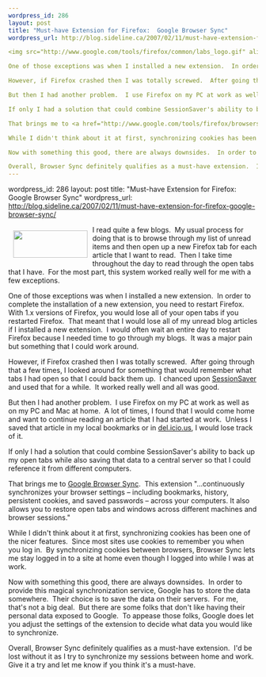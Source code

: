 ```yaml
--- 
wordpress_id: 286
layout: post
title: "Must-have Extension for Firefox:  Google Browser Sync"
wordpress_url: http://blog.sideline.ca/2007/02/11/must-have-extension-for-firefox-google-browser-sync/

<img src="http://www.google.com/tools/firefox/common/labs_logo.gif" align="left" height="55" hspace="10" vspace="10" width="150" />I read quite a few blogs.  My usual process for doing that is to browse through my list of unread items and then open up a new Firefox tab for each article that I want to read.  Then I take time throughout the day to read through the open tabs that I have.  For the most part, this system worked really well for me with a few exceptions.

One of those exceptions was when I installed a new extension.  In order to complete the installation of a new extension, you need to restart Firefox.  With 1.x versions of Firefox, you would lose all of your open tabs if you restarted Firefox.  That meant that I would lose all of my unread blog articles if I installed a new extension.  I would often wait an entire day to restart Firefox because I needed time to go through my blogs.  It was a major pain but something that I could work around.

However, if Firefox crashed then I was totally screwed.  After going through that a few times, I looked around for something that would remember what tabs I had open so that I could back them up.  I chanced upon <a href="https://addons.mozilla.org/firefox/436/">SessionSaver</a> and used that for a while.  It worked really well and all was good.

But then I had another problem.  I use Firefox on my PC at work as well as on my PC and Mac at home.  A lot of times, I found that I would come home and want to continue reading an article that I had started at work.  Unless I saved that article in my local bookmarks or in <a href="http://del.icio.us">del.icio.us</a>, I would lose track of it.

If only I had a solution that could combine SessionSaver's ability to back up my open tabs while also saving that data to a central server so that I could reference it from different computers.

That brings me to <a href="http://www.google.com/tools/firefox/browsersync/">Google Browser Sync</a>.  This extension "...continuously synchronizes your browser settings – including bookmarks, history, persistent cookies, and saved passwords – across your computers. It also allows you to restore open tabs and windows across different machines and browser sessions."

While I didn't think about it at first, synchronizing cookies has been one of the nicer features.  Since most sites use cookies to remember you when you log in.  By synchronizing cookies between browsers, Browser Sync lets me stay logged in to a site at home even though I logged into while I was at work.

Now with something this good, there are always downsides.  In order to provide this magical synchronization service, Google has to store the data somewhere.  Their choice is to save the data on their servers.  For me, that's not a big deal.  But there are some folks that don't like having their personal data exposed to Google.  To appease those folks, Google does let you adjust the settings of the extension to decide what data you would like to synchronize.

Overall, Browser Sync definitely qualifies as a must-have extension.  I'd be lost without it as I try to synchronize my sessions between home and work.  Give it a try and let me know if you think it's a must-have.
--- 
```

wordpress_id: 286
layout: post
title: "Must-have Extension for Firefox:  Google Browser Sync"
wordpress_url: http://blog.sideline.ca/2007/02/11/must-have-extension-for-firefox-google-browser-sync/

<img src="http://www.google.com/tools/firefox/common/labs_logo.gif" align="left" height="55" hspace="10" vspace="10" width="150" />I read quite a few blogs.  My usual process for doing that is to browse through my list of unread items and then open up a new Firefox tab for each article that I want to read.  Then I take time throughout the day to read through the open tabs that I have.  For the most part, this system worked really well for me with a few exceptions.

One of those exceptions was when I installed a new extension.  In order to complete the installation of a new extension, you need to restart Firefox.  With 1.x versions of Firefox, you would lose all of your open tabs if you restarted Firefox.  That meant that I would lose all of my unread blog articles if I installed a new extension.  I would often wait an entire day to restart Firefox because I needed time to go through my blogs.  It was a major pain but something that I could work around.

However, if Firefox crashed then I was totally screwed.  After going through that a few times, I looked around for something that would remember what tabs I had open so that I could back them up.  I chanced upon <a href="https://addons.mozilla.org/firefox/436/">SessionSaver</a> and used that for a while.  It worked really well and all was good.

But then I had another problem.  I use Firefox on my PC at work as well as on my PC and Mac at home.  A lot of times, I found that I would come home and want to continue reading an article that I had started at work.  Unless I saved that article in my local bookmarks or in <a href="http://del.icio.us">del.icio.us</a>, I would lose track of it.

If only I had a solution that could combine SessionSaver's ability to back up my open tabs while also saving that data to a central server so that I could reference it from different computers.

That brings me to <a href="http://www.google.com/tools/firefox/browsersync/">Google Browser Sync</a>.  This extension "...continuously synchronizes your browser settings – including bookmarks, history, persistent cookies, and saved passwords – across your computers. It also allows you to restore open tabs and windows across different machines and browser sessions."

While I didn't think about it at first, synchronizing cookies has been one of the nicer features.  Since most sites use cookies to remember you when you log in.  By synchronizing cookies between browsers, Browser Sync lets me stay logged in to a site at home even though I logged into while I was at work.

Now with something this good, there are always downsides.  In order to provide this magical synchronization service, Google has to store the data somewhere.  Their choice is to save the data on their servers.  For me, that's not a big deal.  But there are some folks that don't like having their personal data exposed to Google.  To appease those folks, Google does let you adjust the settings of the extension to decide what data you would like to synchronize.

Overall, Browser Sync definitely qualifies as a must-have extension.  I'd be lost without it as I try to synchronize my sessions between home and work.  Give it a try and let me know if you think it's a must-have.
